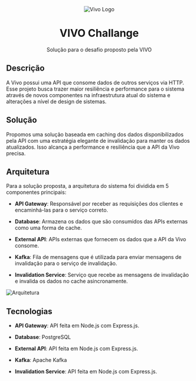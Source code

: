 <div align="center">
  <img src="https://encrypted-tbn0.gstatic.com/images?q=tbn:ANd9GcQBWwPmkwBrHNZ7zgXBrhct9ESXVWAmPINMRA&s" alt="Vivo Logo">
  <h1>VIVO Challange</h1>
  <p>Solução para o desafio proposto pela VIVO</p>
</div>

## Descrição

A Vivo possui uma API que consome dados de outros serviços via HTTP. Esse projeto busca trazer maior resiliência e performance para o sistema através de novos componentes na infraestrutura atual do sistema e alterações a nível de design de sistemas.
 
## Solução

Propomos uma solução baseada em caching dos dados disponibilizados pela API com uma estratégia elegante de invalidação para manter os dados atualizados. Isso alcança a performance e resiliência que a API da Vivo precisa.

## Arquitetura

Para a solução proposta, a arquitetura do sistema foi dividida em 5 componentes principais:

- **API Gateway**: Responsável por receber as requisições dos clientes e encaminhá-las para o serviço correto.

- **Database**: Armazena os dados que são consumidos das APIs externas como uma forma de cache.

- **External API**: APIs externas que fornecem os dados que a API da Vivo consome.

- **Kafka**: Fila de mensagens que é utilizada para enviar mensagens de invalidação para o serviço de invalidação.

- **Invalidation Service**: Serviço que recebe as mensagens de invalidação e invalida os dados no cache asincronamente.

![Arquitetura](https://github.com/user-attachments/assets/d1f2dced-d0de-4f47-83a1-7ebbf9675c0b)

## Tecnologias

- **API Gateway**: API feita em Node.js com Express.js.

- **Database**: PostgreSQL

- **External API**: API feita em Node.js com Express.js.

- **Kafka**: Apache Kafka

- **Invalidation Service**: API feita em Node.js com Express.js.
